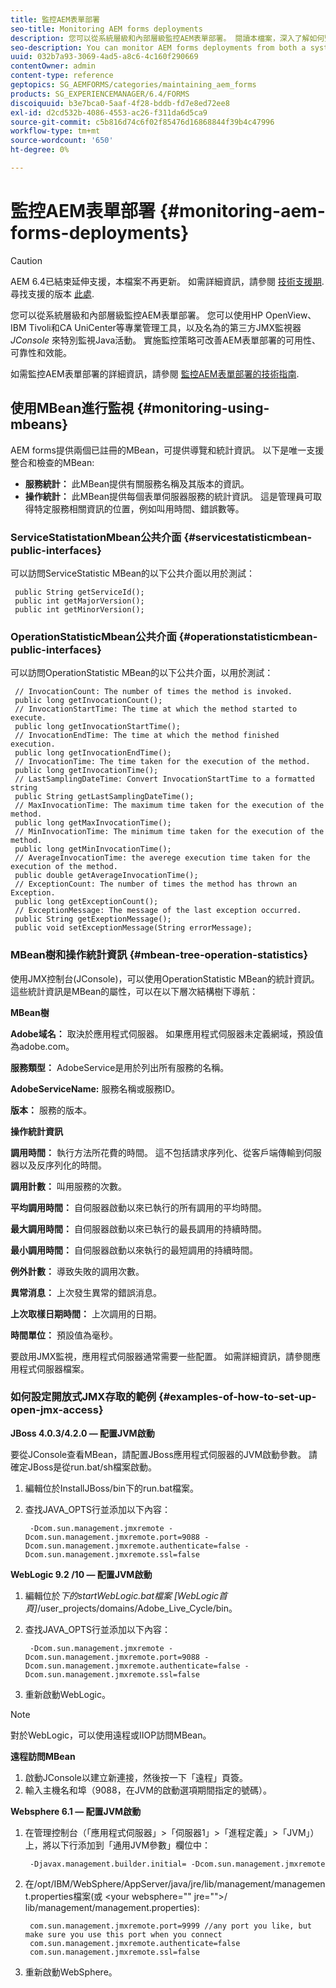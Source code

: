 ```yaml
---
title: 監控AEM表單部署
seo-title: Monitoring AEM forms deployments
description: 您可以從系統層級和內部層級監控AEM表單部署。 閱讀本檔案，深入了解如何監控AEM表單部署。
seo-description: You can monitor AEM forms deployments from both a system level and an internal level. Learn more about monitoring AEM forms deployments from this document.
uuid: 032b7a93-3069-4ad5-a8c6-4c160f290669
contentOwner: admin
content-type: reference
geptopics: SG_AEMFORMS/categories/maintaining_aem_forms
products: SG_EXPERIENCEMANAGER/6.4/FORMS
discoiquuid: b3e7bca0-5aaf-4f28-bddb-fd7e8ed72ee8
exl-id: d2cd532b-4086-4553-ac26-f311da6d5ca9
source-git-commit: c5b816d74c6f02f85476d16868844f39b4c47996
workflow-type: tm+mt
source-wordcount: '650'
ht-degree: 0%

---
```


# 監控AEM表單部署 {#monitoring-aem-forms-deployments}

>[!CAUTION]
>
>AEM 6.4已結束延伸支援，本檔案不再更新。 如需詳細資訊，請參閱 [技術支援期](https://helpx.adobe.com//tw/support/programs/eol-matrix.html). 尋找支援的版本 [此處](https://experienceleague.adobe.com/docs/).

您可以從系統層級和內部層級監控AEM表單部署。 您可以使用HP OpenView、IBM Tivoli和CA UniCenter等專業管理工具，以及名為的第三方JMX監視器 *JConsole* 來特別監視Java活動。 實施監控策略可改善AEM表單部署的可用性、可靠性和效能。

如需監控AEM表單部署的詳細資訊，請參閱 [監控AEM表單部署的技術指南](https://www.adobe.com/devnet/livecycle/pdfs/lc_monitoring_wp_ue.pdf).

## 使用MBean進行監視 {#monitoring-using-mbeans}

AEM forms提供兩個已註冊的MBean，可提供導覽和統計資訊。 以下是唯一支援整合和檢查的MBean:

* **服務統計：** 此MBean提供有關服務名稱及其版本的資訊。
* **操作統計：** 此MBean提供每個表單伺服器服務的統計資訊。 這是管理員可取得特定服務相關資訊的位置，例如叫用時間、錯誤數等。

### ServiceStatistationMbean公共介面 {#servicestatisticmbean-public-interfaces}

可以訪問ServiceStatistic MBean的以下公共介面以用於測試：

```as3
 public String getServiceId();  
 public int getMajorVersion();  
 public int getMinorVersion();
```

### OperationStatisticMbean公共介面 {#operationstatisticmbean-public-interfaces}

可以訪問OperationStatistic MBean的以下公共介面，以用於測試：

```as3
 // InvocationCount: The number of times the method is invoked.  
 public long getInvocationCount();  
 // InvocationStartTime: The time at which the method started to execute.  
 public long getInvocationStartTime();  
 // InvocationEndTime: The time at which the method finished execution.  
 public long getInvocationEndTime();  
 // InvocationTime: The time taken for the execution of the method.  
 public long getInvocationTime();  
 // LastSamplingDateTime: Convert InvocationStartTime to a formatted string  
 public String getLastSamplingDateTime();  
 // MaxInvocationTime: The maximum time taken for the execution of the method.  
 public long getMaxInvocationTime();  
 // MinInvocationTime: The minimum time taken for the execution of the method.  
 public long getMinInvocationTime();  
 // AverageInvocationTime: the averege execution time taken for the execution of the method.  
 public double getAverageInvocationTime();  
 // ExceptionCount: The number of times the method has thrown an Exception.  
 public long getExceptionCount();  
 // ExceptionMessage: The message of the last exception occurred.  
 public String getExeptionMessage();  
 public void setExceptionMessage(String errorMessage);
```

### MBean樹和操作統計資訊 {#mbean-tree-operation-statistics}

使用JMX控制台(JConsole)，可以使用OperationStatistic MBean的統計資訊。 這些統計資訊是MBean的屬性，可以在以下層次結構樹下導航：

**MBean樹**

**Adobe域名：** 取決於應用程式伺服器。 如果應用程式伺服器未定義網域，預設值為adobe.com。

**服務類型：** AdobeService是用於列出所有服務的名稱。

**AdobeServiceName:** 服務名稱或服務ID。

**版本：** 服務的版本。

**操作統計資訊**

**調用時間：** 執行方法所花費的時間。 這不包括請求序列化、從客戶端傳輸到伺服器以及反序列化的時間。

**調用計數：** 叫用服務的次數。

**平均調用時間：** 自伺服器啟動以來已執行的所有調用的平均時間。

**最大調用時間：** 自伺服器啟動以來已執行的最長調用的持續時間。

**最小調用時間：** 自伺服器啟動以來執行的最短調用的持續時間。

**例外計數：** 導致失敗的調用次數。

**異常消息：** 上次發生異常的錯誤消息。

**上次取樣日期時間：** 上次調用的日期。

**時間單位：** 預設值為毫秒。

要啟用JMX監視，應用程式伺服器通常需要一些配置。 如需詳細資訊，請參閱應用程式伺服器檔案。

### 如何設定開放式JMX存取的範例 {#examples-of-how-to-set-up-open-jmx-access}

**JBoss 4.0.3/4.2.0 — 配置JVM啟動**

要從JConsole查看MBean，請配置JBoss應用程式伺服器的JVM啟動參數。 請確定JBoss是從run.bat/sh檔案啟動。

1. 編輯位於InstallJBoss/bin下的run.bat檔案。
1. 查找JAVA_OPTS行並添加以下內容：

   ```as3
    -Dcom.sun.management.jmxremote -Dcom.sun.management.jmxremote.port=9088 -Dcom.sun.management.jmxremote.authenticate=false -Dcom.sun.management.jmxremote.ssl=false
   ```

**WebLogic 9.2 /10 — 配置JVM啟動**

1. 編輯位於*下的startWebLogic.bat檔案 [WebLogic首頁]*/user_projects/domains/Adobe_Live_Cycle/bin。
1. 查找JAVA_OPTS行並添加以下內容：

   ```as3
    -Dcom.sun.management.jmxremote -Dcom.sun.management.jmxremote.port=9088 -Dcom.sun.management.jmxremote.authenticate=false -Dcom.sun.management.jmxremote.ssl=false
   ```

1. 重新啟動WebLogic。

>[!NOTE]
>
>對於WebLogic，可以使用遠程或IIOP訪問MBean。

**遠程訪問MBean**

1. 啟動JConsole以建立新連接，然後按一下「遠程」頁簽。
1. 輸入主機名和埠（9088，在JVM的啟動選項期間指定的號碼）。

**Websphere 6.1 — 配置JVM啟動**

1. 在管理控制台（「應用程式伺服器」>「伺服器1」>「進程定義」>「JVM」）上，將以下行添加到「通用JVM參數」欄位中：

   ```as3
    -Djavax.management.builder.initial= -Dcom.sun.management.jmxremote
   ```

1. 在/opt/IBM/WebSphere/AppServer/java/jre/lib/management/management.properties檔案(或 &lt;your websphere=&quot;&quot; jre=&quot;&quot;>/ lib/management/management.properties):

   ```as3
    com.sun.management.jmxremote.port=9999 //any port you like, but make sure you use this port when you connect  
    com.sun.management.jmxremote.authenticate=false  
    com.sun.management.jmxremote.ssl=false
   ```

1. 重新啟動WebSphere。
